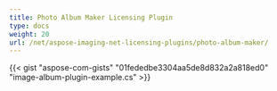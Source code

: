```yaml
---
title: Photo Album Maker Licensing Plugin
type: docs
weight: 20
url: /net/aspose-imaging-net-licensing-plugins/photo-album-maker/
---
```



{{< gist "aspose-com-gists" "01fededbe3304aa5de8d832a2a818ed0" "image-album-plugin-example.cs" >}}
